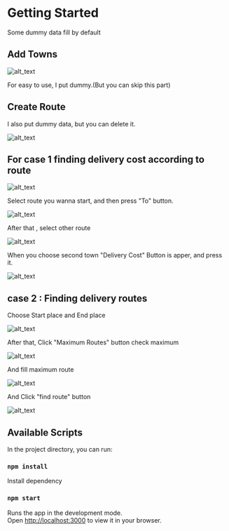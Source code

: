 # Getting Started 

Some dummy data fill by default

## Add Towns
![alt_text](https://raw.githubusercontent.com/aungkhantzaw777/amity/main/assets/1.png)

For easy to use, I put dummy.(But you can skip this part)

## Create Route
I also put dummy data, but you can delete it.

![alt_text](https://raw.githubusercontent.com/aungkhantzaw777/amity/main/assets/CreateRoute.png)

## For case 1 finding delivery cost according to route

![alt_text](https://raw.githubusercontent.com/aungkhantzaw777/amity/main/assets/case.png)

Select route you wanna start, and then press "To" button.

![alt_text](https://raw.githubusercontent.com/aungkhantzaw777/amity/main/assets/case1.png)

After that , select other route

![alt_text](https://raw.githubusercontent.com/aungkhantzaw777/amity/main/assets/case2.png)

When you choose second town "Delivery Cost" Button is apper, and press it.

![alt_text](https://raw.githubusercontent.com/aungkhantzaw777/amity/main/assets/case3.png)

## case 2 : Finding delivery routes

Choose Start place and End place

![alt_text](https://raw.githubusercontent.com/aungkhantzaw777/amity/main/assets/case2.1.png)

After that, Click "Maximum Routes" button check maximum

![alt_text](https://raw.githubusercontent.com/aungkhantzaw777/amity/main/assets/case2.2.png)

And fill maximum route 

![alt_text](https://raw.githubusercontent.com/aungkhantzaw777/amity/main/assets/case2.3.png)

And Click "find route" button

![alt_text](https://raw.githubusercontent.com/aungkhantzaw777/amity/main/assets/case2.4.png)


## Available Scripts

In the project directory, you can run:
### `npm install`
Install dependency 

### `npm start`

Runs the app in the development mode.\
Open [http://localhost:3000](http://localhost:3000) to view it in your browser.






